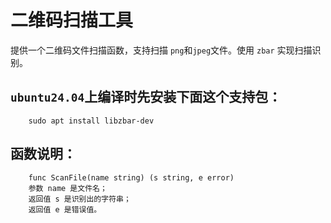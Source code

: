 # 二维码扫描工具

提供一个二维码文件扫描函数，支持扫描 `png`和`jpeg`文件。使用 `zbar` 实现扫描识别。

## `ubuntu24.04`上编译时先安装下面这个支持包：
```
	sudo apt install libzbar-dev
```

## 函数说明：

```
	func ScanFile(name string) (s string, e error)
	参数 name 是文件名；
	返回值 s 是识别出的字符串；
	返回值 e 是错误值。
```